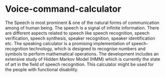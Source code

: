 # Voice-command-calculator
The Speech is most prominent & one of the natural forms of communication among of human
being. The speech is a signal of infinite information. There are different aspects related to speech
like speech recognition, speech verification, speech synthesis, speaker recognition, speaker
identification etc. The speaking calculator is a promising implementation of speech-recognition
technology, which is designed to recognise numbers and symbols to perform mathematical
operations. The development includes an extensive study of Hidden Markov Model (HMM) which
is currently the state of art in the field of speech recognition. This calculator might be used for the
people with functional disability.
